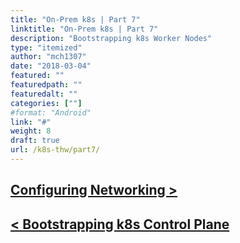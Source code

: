 ```yaml
---
title: "On-Prem k8s | Part 7"
linktitle: "On-Prem k8s | Part 7"
description: "Bootstrapping k8s Worker Nodes"
type: "itemized"
author: "mch1307"
date: "2018-03-04"
featured: ""
featuredpath: ""
featuredalt: ""
categories: [""]
#format: "Android"
link: "#"
weight: 8
draft: true
url: /k8s-thw/part7/
---
```



## [Configuring Networking >][8]

## [< Bootstrapping k8s Control Plane][6]

 [1]: /k8s-thw/part1
 [2]: /k8s-thw/part2
 [3]: /k8s-thw/part3
 [4]: /k8s-thw/part4
 [5]: /k8s-thw/part5
 [6]: /k8s-thw/part6
 [7]: /k8s-thw/part7
 [8]: /k8s-thw/part8
 [9]: /k8s-thw/part9
